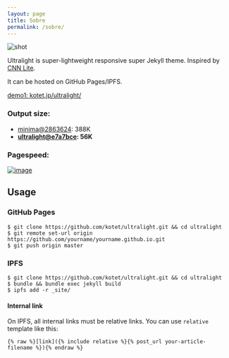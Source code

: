 ```yaml
---
layout: page
title: Sobre
permalink: /sobre/
---
```


![shot](https://user-images.githubusercontent.com/8435623/34344912-0665d490-ea2e-11e7-9bd8-919a6ced2a40.png)

Ultralight is super-lightweight responsive super Jekyll theme.
Inspired by [CNN Lite](https://lite.cnn.com).

It can be hosted on GitHub Pages/IPFS.

[demo1: kotet.jp/ultralight/](https://kotet.jp/ultralight/)

### Output size:

- [minima@2863624](https://github.com/jekyll/minima/tree/2863624b903b17f838d6ce8d2f77900fa9d3c864): 388K
- **[ultralight@e7a7bce](https://github.com/kotet/ultralight/tree/e7a7bce911eed44bf4d1d1818b118cee67a3f538): 56K**

### Pagespeed:

[![image](https://github.com/kotet/ultralight/assets/8435623/037a8982-66cc-46ae-9926-ccca7471f3f4)](https://pagespeed.web.dev/analysis/https-kotet-jp-ultralight/xvkytq8rwg?hl=en&form_factor=mobile)

## Usage

### GitHub Pages

```console
$ git clone https://github.com/kotet/ultralight.git && cd ultralight
$ git remote set-url origin https://github.com/yourname/yourname.github.io.git
$ git push origin master
```

### IPFS

```console
$ git clone https://github.com/kotet/ultralight.git && cd ultralight
$ bundle && bundle exec jekyll build
$ ipfs add -r _site/
```

#### Internal link

On IPFS, all internal links must be relative links.
You can use `relative` template like this:

```
{% raw %}[link]({% include relative %}{% post_url your-article-filename %}){% endraw %}
```
